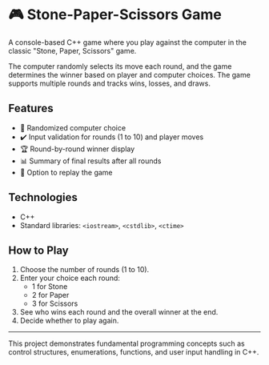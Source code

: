 # 🎮 Stone-Paper-Scissors Game

A console-based C++ game where you play against the computer in the classic "Stone, Paper, Scissors" game.

The computer randomly selects its move each round, and the game determines the winner based on player and computer choices. The game supports multiple rounds and tracks wins, losses, and draws.

## Features
- 🎲 Randomized computer choice  
- ✔️ Input validation for rounds (1 to 10) and player moves  
- 🏆 Round-by-round winner display  
- 📊 Summary of final results after all rounds  
- 🔄 Option to replay the game

## Technologies
- C++  
- Standard libraries: `<iostream>`, `<cstdlib>`, `<ctime>`

## How to Play
1. Choose the number of rounds (1 to 10).  
2. Enter your choice each round:  
   - 1 for Stone  
   - 2 for Paper  
   - 3 for Scissors  
3. See who wins each round and the overall winner at the end.  
4. Decide whether to play again.

---

This project demonstrates fundamental programming concepts such as control structures, enumerations, functions, and user input handling in C++.

